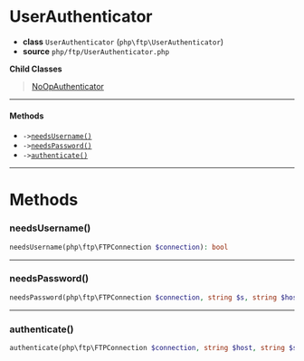 # UserAuthenticator

- **class** `UserAuthenticator` (`php\ftp\UserAuthenticator`)
- **source** `php/ftp/UserAuthenticator.php`

**Child Classes**

> [NoOpAuthenticator](https://github.com/jphp-group/jphp-ftpserver-ext/blob/master/api-docs/classes/php/ftp/NoOpAuthenticator.md)

---

#### Methods

- `->`[`needsUsername()`](#method-needsusername)
- `->`[`needsPassword()`](#method-needspassword)
- `->`[`authenticate()`](#method-authenticate)

---
# Methods

<a name="method-needsusername"></a>

### needsUsername()
```php
needsUsername(php\ftp\FTPConnection $connection): bool
```

---

<a name="method-needspassword"></a>

### needsPassword()
```php
needsPassword(php\ftp\FTPConnection $connection, string $s, string $host): bool
```

---

<a name="method-authenticate"></a>

### authenticate()
```php
authenticate(php\ftp\FTPConnection $connection, string $host, string $s, string $s1): php\ftp\FileSystem
```